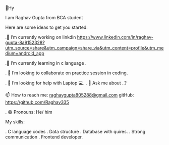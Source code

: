 👋Hy

I am Raghav Gupta from BCA student 

Here are some ideas to get you started:

.🔭 I’m currently working on linkdin https://www.linkedin.com/in/raghav-gupta-8a9152328?utm_source=share&utm_campaign=share_via&utm_content=profile&utm_medium=android_app


.🌱 I’m currently learning in c language .



. 👯 I’m looking to collaborate on practice session in coding.

. 🤔 I’m looking for help with Laptop 💻.
. 💬 Ask me about ..?


📫 How to reach me: raghavgupta805288@gmail.com
          gitHub:   https://github.com/Raghav335
 
. 😄 Pronouns: He/ him 


My skills: 

. C language codes 
. Data structure 
. Database with quires.
. Strong communication 
. Frontend developer.


